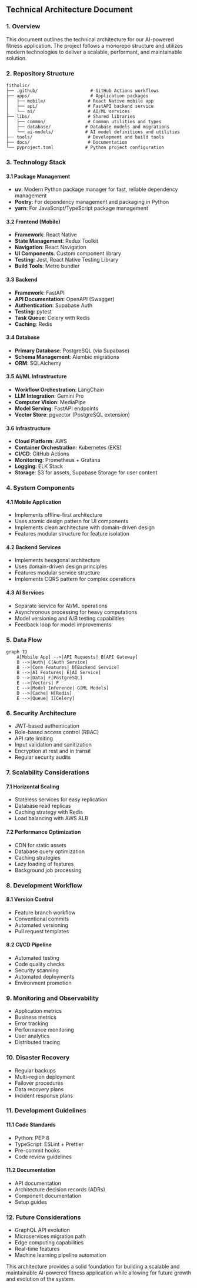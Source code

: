 ## Technical Architecture Document

### 1. Overview

This document outlines the technical architecture for our AI-powered fitness application. The project follows a monorepo structure and utilizes modern technologies to deliver a scalable, performant, and maintainable solution.

### 2. Repository Structure

```
fitholic/
├── .github/                    # GitHub Actions workflows
├── apps/                       # Application packages
│   ├── mobile/                # React Native mobile app
│   ├── api/                   # FastAPI backend service
│   └── ai/                    # AI/ML services
├── libs/                      # Shared libraries
│   ├── common/                # Common utilities and types
│   ├── database/             # Database models and migrations
│   └── ai-models/            # AI model definitions and utilities
├── tools/                     # Development and build tools
├── docs/                      # Documentation
└── pyproject.toml            # Python project configuration
```

### 3. Technology Stack

#### 3.1 Package Management
- **uv**: Modern Python package manager for fast, reliable dependency management
- **Poetry**: For dependency management and packaging in Python
- **yarn**: For JavaScript/TypeScript package management

#### 3.2 Frontend (Mobile)
- **Framework**: React Native
- **State Management**: Redux Toolkit
- **Navigation**: React Navigation
- **UI Components**: Custom component library
- **Testing**: Jest, React Native Testing Library
- **Build Tools**: Metro bundler

#### 3.3 Backend
- **Framework**: FastAPI
- **API Documentation**: OpenAPI (Swagger)
- **Authentication**: Supabase Auth
- **Testing**: pytest
- **Task Queue**: Celery with Redis
- **Caching**: Redis

#### 3.4 Database
- **Primary Database**: PostgreSQL (via Supabase)
- **Schema Management**: Alembic migrations
- **ORM**: SQLAlchemy

#### 3.5 AI/ML Infrastructure
- **Workflow Orchestration**: LangChain
- **LLM Integration**: Gemini Pro
- **Computer Vision**: MediaPipe
- **Model Serving**: FastAPI endpoints
- **Vector Store**: pgvector (PostgreSQL extension)

#### 3.6 Infrastructure
- **Cloud Platform**: AWS
- **Container Orchestration**: Kubernetes (EKS)
- **CI/CD**: GitHub Actions
- **Monitoring**: Prometheus + Grafana
- **Logging**: ELK Stack
- **Storage**: S3 for assets, Supabase Storage for user content

### 4. System Components

#### 4.1 Mobile Application
- Implements offline-first architecture
- Uses atomic design pattern for UI components
- Implements clean architecture with domain-driven design
- Features modular structure for feature isolation

#### 4.2 Backend Services
- Implements hexagonal architecture
- Uses domain-driven design principles
- Features modular service structure
- Implements CQRS pattern for complex operations

#### 4.3 AI Services
- Separate service for AI/ML operations
- Asynchronous processing for heavy computations
- Model versioning and A/B testing capabilities
- Feedback loop for model improvements

### 5. Data Flow

```mermaid
graph TD
    A[Mobile App] -->|API Requests| B[API Gateway]
    B -->|Auth| C[Auth Service]
    B -->|Core Features| D[Backend Service]
    B -->|AI Features| E[AI Service]
    D -->|Data| F[PostgreSQL]
    E -->|Vectors| F
    E -->|Model Inference| G[ML Models]
    D -->|Cache| H[Redis]
    E -->|Queue| I[Celery]
```

### 6. Security Architecture

- JWT-based authentication
- Role-based access control (RBAC)
- API rate limiting
- Input validation and sanitization
- Encryption at rest and in transit
- Regular security audits

### 7. Scalability Considerations

#### 7.1 Horizontal Scaling
- Stateless services for easy replication
- Database read replicas
- Caching strategy with Redis
- Load balancing with AWS ALB

#### 7.2 Performance Optimization
- CDN for static assets
- Database query optimization
- Caching strategies
- Lazy loading of features
- Background job processing

### 8. Development Workflow

#### 8.1 Version Control
- Feature branch workflow
- Conventional commits
- Automated versioning
- Pull request templates

#### 8.2 CI/CD Pipeline
- Automated testing
- Code quality checks
- Security scanning
- Automated deployments
- Environment promotion

### 9. Monitoring and Observability

- Application metrics
- Business metrics
- Error tracking
- Performance monitoring
- User analytics
- Distributed tracing

### 10. Disaster Recovery

- Regular backups
- Multi-region deployment
- Failover procedures
- Data recovery plans
- Incident response plans

### 11. Development Guidelines

#### 11.1 Code Standards
- Python: PEP 8
- TypeScript: ESLint + Prettier
- Pre-commit hooks
- Code review guidelines

#### 11.2 Documentation
- API documentation
- Architecture decision records (ADRs)
- Component documentation
- Setup guides

### 12. Future Considerations

- GraphQL API evolution
- Microservices migration path
- Edge computing capabilities
- Real-time features
- Machine learning pipeline automation

This architecture provides a solid foundation for building a scalable and maintainable AI-powered fitness application while allowing for future growth and evolution of the system.
